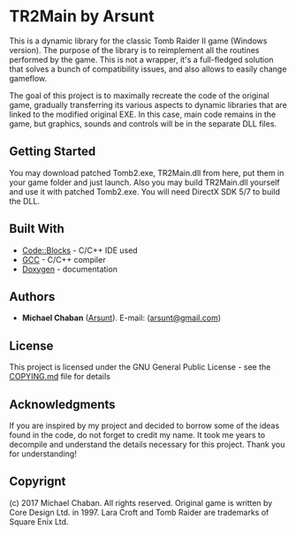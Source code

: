 # TR2Main by Arsunt

This is a dynamic library for the classic Tomb Raider II game (Windows version). The purpose of the library is to reimplement all the routines performed by the game. This is not a wrapper, it's a full-fledged solution that solves a bunch of compatibility issues, and also allows to easily change gameflow.

The goal of this project is to maximally recreate the code of the original game, gradually transferring its various aspects to dynamic libraries that are linked to the modified original EXE. In this case, main code remains in the game, but graphics, sounds and controls will be in the separate DLL files.

## Getting Started

You may download patched Tomb2.exe, TR2Main.dll from here, put them in your game folder and just launch. Also you may build TR2Main.dll yourself and use it with patched Tomb2.exe. You will need DirectX SDK 5/7 to build the DLL.

## Built With

* [Code::Blocks](http://www.codeblocks.org) - C/C++ IDE used
* [GCC](https://gcc.gnu.org) - C/C++ compiler
* [Doxygen](http://www.doxygen.org) - documentation

## Authors

* **Michael Chaban** \([Arsunt](https://github.com/Arsunt)\). E-mail: (arsunt@gmail.com)

## License

This project is licensed under the GNU General Public License - see the [COPYING.md](COPYING.md) file for details

## Acknowledgments

If you are inspired by my project and decided to borrow some of the ideas found in the code, do not forget to credit my name. It took me years to decompile and understand the details necessary for this project. Thank you for understanding!

## Copyrignt
(c) 2017 Michael Chaban. All rights reserved.
Original game is written by Core Design Ltd. in 1997.
Lara Croft and Tomb Raider are trademarks of Square Enix Ltd.
